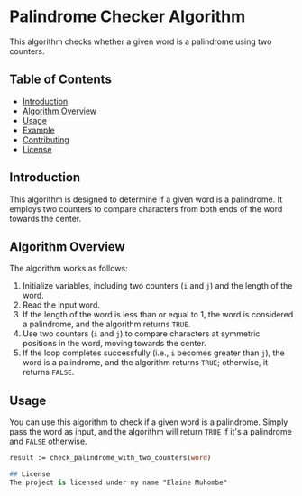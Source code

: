 # Palindrome Checker Algorithm

This algorithm checks whether a given word is a palindrome using two counters.

## Table of Contents
- [Introduction](#introduction)
- [Algorithm Overview](#algorithm-overview)
- [Usage](#usage)
- [Example](#example)
- [Contributing](#contributing)
- [License](#license)

## Introduction

This algorithm is designed to determine if a given word is a palindrome. It employs two counters to compare characters from both ends of the word towards the center.

## Algorithm Overview

The algorithm works as follows:
1. Initialize variables, including two counters (`i` and `j`) and the length of the word.
2. Read the input word.
3. If the length of the word is less than or equal to 1, the word is considered a palindrome, and the algorithm returns `TRUE`.
4. Use two counters (`i` and `j`) to compare characters at symmetric positions in the word, moving towards the center.
5. If the loop completes successfully (i.e., `i` becomes greater than `j`), the word is a palindrome, and the algorithm returns `TRUE`; otherwise, it returns `FALSE`.

## Usage

You can use this algorithm to check if a given word is a palindrome. Simply pass the word as input, and the algorithm will return `TRUE` if it's a palindrome and `FALSE` otherwise.

```pascal
result := check_palindrome_with_two_counters(word)

## License
The project is licensed under my name "Elaine Muhombe"
